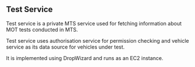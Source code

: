 ## Test Service

Test service is a private MTS service used for fetching information about MOT tests conducted in MTS.

Test service uses authorisation service for permission checking and vehicle service as its data source for vehicles under test. 

It is implemented using DropWizard and runs as an EC2 instance.